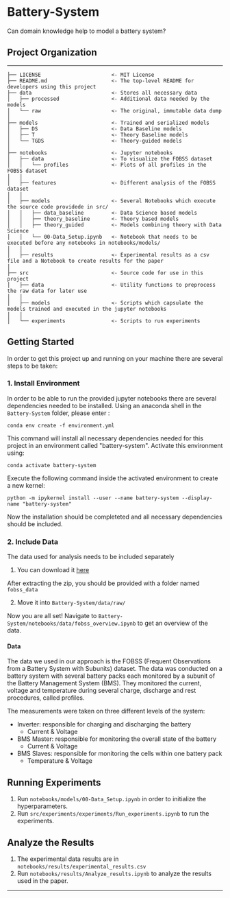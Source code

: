 # Battery-System
Can domain knowledge help to model a battery system?


## Project Organization
------------

    ├── LICENSE                       <- MIT License
    ├── README.md                     <- The top-level README for developers using this project
    ├── data                          <- Stores all necessary data
    │   ├── processed                 <- Additional data needed by the models
    │   └── raw                       <- The original, immutable data dump
    │
    ├── models                        <- Trained and serialized models
    │   ├── DS                        <- Data Baseline models
    │   ├── T                         <- Theory Baseline models
    │   └── TGDS                      <- Theory-guided models
    │
    ├── notebooks                     <- Jupyter notebooks
    │   ├── data                      <- To visualize the FOBSS dataset
    │   │   └── profiles              <- Plots of all profiles in the FOBSS dataset
    │   │
    │   ├── features                  <- Different analysis of the FOBSS dataset
    │   │
    │   ├── models                    <- Several Notebooks which execute the source code providede in src/
    │   │   ├── data_baseline         <- Data Science based models
    │   │   ├── theory_baseline       <- Theory based models
    │   │   ├── theory_guided         <- Models combining theory with Data Science
    │   │   └── 00-Data_Setup.ipynb   <- Notebook that needs to be executed before any notebooks in notebooks/models/
    │   │
    │   ├── results                   <- Experimental results as a csv file and a Notebook to create results for the paper
    │   
    ├── src                           <- Source code for use in this project
    │   ├── data                      <- Utility functions to preprocess the raw data for later use 
    │   │
    │   ├── models                    <- Scripts which capsulate the models trained and executed in the jupyter notebooks
    │   │
    │   └── experiments               <- Scripts to run experiments

## Getting Started
In order to get this project up and running on your machine there are several steps to be taken:

### 1. Install Environment
In order to be able to run the provided jupyter notebooks there are several dependencies needed to be installed. Using an anaconda shell in the `Battery-System` folder, please enter :

`conda env create -f environment.yml`

This command will install all necessary dependencies needed for this project in an environment called "battery-system". Activate this environment using:

`conda activate battery-system`

Execute the following command inside the activated environment to create a new kernel:

`python -m ipykernel install --user --name battery-system --display-name "battery-system"`

Now the installation should be completeted and all necessary dependencies should be included. 

### 2. Include Data
The data used for analysis needs to be included separately
1. You can download it [here](https://publikationen.bibliothek.kit.edu/1000094469)

After extracting the zip, you should be provided with a folder named `fobss_data`

2. Move it into `Battery-System/data/raw/`

Now you are all set! Navigate to `Battery-System/notebooks/data/fobss_overview.ipynb` to get an overview of the data.


#### Data
The data we used in our approach is the FOBSS (Frequent Observations from a Battery System with Subunits) dataset. The data was conducted on a battery system with several battery packs each monitored by a subunit of the Battery Management System (BMS). They monitored the current, voltage and temperature during several charge, discharge and rest procedures, called profiles. 

The measurements were taken on three different levels of the system: 
- Inverter: responsible for charging and discharging the battery
  - Current & Voltage
- BMS Master: responsible for monitoring the overall state of the battery
  - Current & Voltage
- BMS Slaves: responsible for monitoring the cells within one battery pack
  - Temperature & Voltage
  
## Running Experiments

1. Run `notebooks/models/00-Data_Setup.ipynb`  in order to initialize the hyperparameters.
2. Run `src/experiments/experiments/Run_experiments.ipynb` to run the experiments.

## Analyze the Results
1. The experimental data results are in `notebooks/results/experimental_results.csv`
2. Run `notebooks/results/Analyze_results.ipynb` to analyze the results used in the paper.

--------
